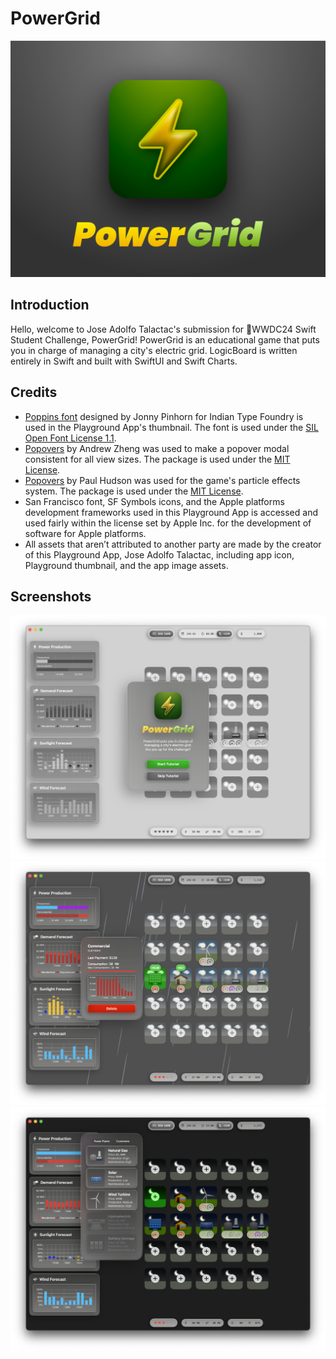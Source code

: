 # PowerGrid
![Banner](https://github.com/devjoseadolfo/PowerGrid/blob/cb199953d073e773f970da698591fc035948af87/PowerGrid/PowerGrid.swiftpm/.swiftpm/playgrounds/DocumentThumbnail.png)

## Introduction
Hello, welcome to Jose Adolfo Talactac's submission for WWDC24 Swift Student Challenge, PowerGrid! PowerGrid is an educational game that puts you in charge of managing a city's electric grid. LogicBoard is written entirely in Swift and built with SwiftUI and Swift Charts.

## Credits
- [Poppins font](https://fonts.google.com/specimen/Poppins/) designed by Jonny Pinhorn for Indian Type Foundry is used in the Playground App's thumbnail. The font is used under the [SIL Open Font License 1.1](https://openfontlicense.org).
- [Popovers](https://github.com/aheze/Popovers) by Andrew Zheng was used to make a popover modal consistent for all view sizes. The package is used under the [MIT License](https://github.com/aheze/Popovers/blob/main/LICENSE).
- [Popovers](https://github.com/aheze/Popovers) by Paul Hudson was used for the game's particle effects system. The package is used under the [MIT License](https://github.com/twostraws/Vortex/blob/main/LICENSE). 
- San Francisco font, SF Symbols icons, and the Apple platforms development frameworks used in this Playground App is accessed and used fairly within the license set by Apple Inc. for the development of software for Apple platforms. 
- All assets that aren’t attributed to another party are made by the creator of this Playground App, Jose Adolfo Talactac, including app icon, Playground thumbnail, and the app image assets.

## Screenshots
![Screenshot1](https://github.com/devjoseadolfo/PowerGrid/blob/cb199953d073e773f970da698591fc035948af87/Screenshots/PowerGridScreenshot1.png) 
![Screenshot2](https://github.com/devjoseadolfo/PowerGrid/blob/cb199953d073e773f970da698591fc035948af87/Screenshots/PowerGridScreenshot2.png) 
![Screenshot3](https://github.com/devjoseadolfo/PowerGrid/blob/cb199953d073e773f970da698591fc035948af87/Screenshots/PowerGridScreenshot3.png)
